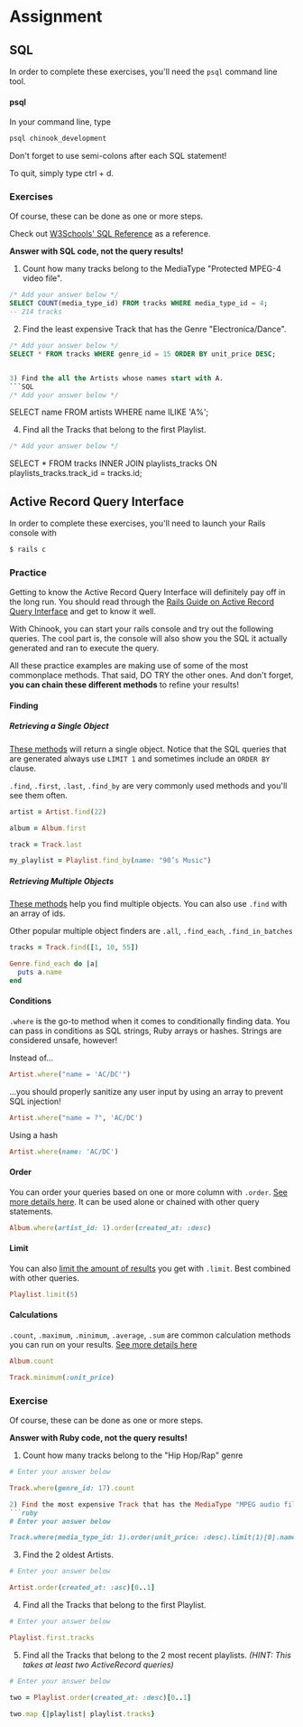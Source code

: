 # Assignment

## SQL
In order to complete these exercises, you'll need the `psql` command line tool.

#### psql

In your command line, type
```bash
psql chinook_development
```
Don't forget to use semi-colons after each SQL statement!

To quit, simply type ctrl + d.

### Exercises

Of course, these can be done as one or more steps.

Check out [W3Schools' SQL Reference](http://www.w3schools.com/sql/sql_syntax.asp) as a reference.

**Answer with SQL code, not the query results!**

1) Count how many tracks belong to the MediaType "Protected MPEG-4 video file".
```SQL
/* Add your answer below */
SELECT COUNT(media_type_id) FROM tracks WHERE media_type_id = 4;
-- 214 tracks
```

2) Find the least expensive Track that has the Genre "Electronica/Dance".
```SQL
/* Add your answer below */
SELECT * FROM tracks WHERE genre_id = 15 ORDER BY unit_price DESC;


3) Find the all the Artists whose names start with A.
```SQL
/* Add your answer below */

```
SELECT name FROM artists WHERE name ILIKE 'A%';

4) Find all the Tracks that belong to the first Playlist.
```SQL
/* Add your answer below */

```

SELECT * FROM tracks INNER JOIN playlists_tracks ON playlists_tracks.track_id = tracks.id;

## Active Record Query Interface
In order to complete these exercises, you'll need to launch your Rails console with
```bash
$ rails c
```

### Practice

Getting to know the Active Record Query Interface will definitely pay off in the long run. You should read through the [Rails Guide on Active Record Query Interface](http://guides.rubyonrails.org/active_record_querying.html)  and get to know it well.

With Chinook, you can start your rails console and try out the following queries. The cool part is, the console will also show you the SQL it actually generated and ran to execute the query.

All these practice examples are making use of some of the most commonplace methods. That said, DO TRY the other ones. And don't forget, **you can chain these different methods** to refine your results!

#### Finding
##### Retrieving a Single Object
[These methods](http://guides.rubyonrails.org/active_record_querying.html#retrieving-a-single-object) will return a single object. Notice that the SQL queries that are generated always use `LIMIT 1` and sometimes include an `ORDER BY` clause.

`.find`, `.first`, `.last`, `.find_by` are very commonly used methods and you'll see them often.

```ruby
artist = Artist.find(22)
```
```ruby
album = Album.first
```
```ruby
track = Track.last
```
```ruby
my_playlist = Playlist.find_by(name: "90’s Music")
```

##### Retrieving Multiple Objects
[These methods](http://guides.rubyonrails.org/active_record_querying.html#retrieving-multiple-objects) help you find multiple objects. You can also use `.find` with an array of ids.

Other popular multiple object finders are `.all`, `.find_each`, `.find_in_batches`

```ruby
tracks = Track.find([1, 10, 55])
```
```ruby
Genre.find_each do |a|
  puts a.name
end
```

#### Conditions
`.where` is the go-to method when it comes to conditionally finding data. You can pass in conditions as SQL strings, Ruby arrays or hashes. Strings are considered unsafe, however!

Instead of...
```ruby
Artist.where("name = 'AC/DC'")
```
...you should properly sanitize any user input by using an array to prevent SQL injection!
```ruby
Artist.where("name = ?", 'AC/DC')
```

Using a hash
```ruby
Artist.where(name: 'AC/DC')
```

#### Order
You can order your queries based on one or more column with `.order`. [See more details here](http://guides.rubyonrails.org/active_record_querying.html#ordering). It can be used alone or chained with other query statements.

```ruby
Album.where(artist_id: 1).order(created_at: :desc)
```

#### Limit
You can also [limit the amount of results](http://guides.rubyonrails.org/active_record_querying.html#limit-and-offset) you get with `.limit`. Best combined with other queries.

```ruby
Playlist.limit(5)
```

#### Calculations
`.count`, `.maximum`, `.minimum`, `.average`, `.sum` are common calculation methods you can run on your results. [See more details here](http://guides.rubyonrails.org/active_record_querying.html#calculations)

```ruby
Album.count
```

```ruby
Track.minimum(:unit_price)
```

### Exercise
Of course, these can be done as one or more steps.

**Answer with Ruby code, not the query results!**

1) Count how many tracks belong to the "Hip Hop/Rap" genre
```ruby
# Enter your answer below

Track.where(genre_id: 17).count

2) Find the most expensive Track that has the MediaType "MPEG audio file".
```ruby
# Enter your answer below

Track.where(media_type_id: 1).order(unit_price: :desc).limit(1)[0].name

```
3) Find the 2 oldest Artists.
```ruby
# Enter your answer below

Artist.order(created_at: :asc)[0..1]
```
4) Find all the Tracks that belong to the first Playlist.
```ruby
# Enter your answer below

Playlist.first.tracks

```
5) Find all the Tracks that belong to the 2 most recent playlists. *(HINT: This takes at least two ActiveRecord queries)*
```ruby
# Enter your answer below

two = Playlist.order(created_at: :desc)[0..1]

two.map {|playlist| playlist.tracks}

```
